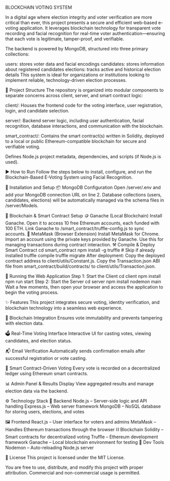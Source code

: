 BLOCKCHAIN VOTING SYSTEM 


In a digital age where election integrity and voter verification are more critical than ever, this project presents a secure and efficient web-based e-voting application. It leverages blockchain technology for transparent vote recording and facial recognition for real-time voter authentication—ensuring that each vote is legitimate, tamper-proof, and verifiable.

The backend is powered by MongoDB, structured into three primary collections:

users: stores voter data and facial encodings
candidates: stores information about registered candidates
elections: tracks active and historical election details
This system is ideal for organizations or institutions looking to implement reliable, technology-driven election processes.

📁 Project Structure
The repository is organized into modular components to separate concerns across client, server, and smart contract logic:


client/:
Houses the frontend code for the voting interface, user registration, login, and candidate selection.

server/:
Backend server logic, including user authentication, facial recognition, database interactions, and communication with the blockchain.

smart_contract/:
Contains the smart contract(s) written in Solidity, deployed to a local or public Ethereum-compatible blockchain for secure and verifiable voting.

Defines Node.js project metadata, dependencies, and scripts (if Node.js is used).

▶️ How to Run
Follow the steps below to install, configure, and run the Blockchain-Based E-Voting System using Facial Recognition.

🧩 Installation and Setup
📦 MongoDB Configuration
Open /server/.env and add your MongoDB connection URL on line 2.
Database collections (users, candidates, elections) will be automatically managed via the schema files in /server/Models.

🔗 Blockchain & Smart Contract Setup
🪙 Ganache (Local Blockchain)
Install Ganache.
Open it to access 10 free Ethereum accounts, each funded with 100 ETH.
Link Ganache to /smart_contract/truffle-config.js to sync accounts.
🦊 MetaMask (Browser Extension)
Install MetaMask for Chrome.
Import an account using the private keys provided by Ganache.
Use this for managing transactions during contract interaction.
⚒️ Compile & Deploy Smart Contract
cd smart_contract
npm install -g truffle      # Skip if already installed
truffle compile
truffle migrate
After deployment:
Copy the deployed contract address to client/utils/Constant.js.
Copy the Transaction.json ABI file from smart_contract/build/contracts/ to client/utils/Transaction.json.

🚀 Running the Web Application
Step 1: Start the Client
cd client
npm install
npm run start
Step 2: Start the Server
cd server
npm install
nodemon main
Wait a few moments, then open your browser and access the application to begin the voting process.

✨ Features
This project integrates secure voting, identity verification, and blockchain technology into a seamless web experience.

🔐 Blockchain Integration
Ensures vote immutability and prevents tampering with election data.

🗳️ Real-Time Voting Interface
Interactive UI for casting votes, viewing candidates, and election status.

📬 Email Verification
Automatically sends confirmation emails after successful registration or vote casting.

🧾 Smart Contract-Driven Voting
Every vote is recorded on a decentralized ledger using Ethereum smart contracts.

📊 Admin Panel & Results Display
View aggregated results and manage election data via the backend.

⚙️ Technology Stack
🧠 Backend
Node.js – Server-side logic and API handling
Express.js – Web server framework
MongoDB – NoSQL database for storing users, elections, and votes

🖼️ Frontend
React.js – User interface for voters and admins
MetaMask – Handles Ethereum transactions through the browser
⛓️ Blockchain
Solidity – Smart contracts for decentralized voting
Truffle – Ethereum development framework
Ganache – Local blockchain environment for testing
🔧 Dev Tools
Nodemon – Auto-reloading Node.js server

📝 License
This project is licensed under the MIT License.

You are free to use, distribute, and modify this project with proper attribution.
Commercial and non-commercial usage is permitted.
